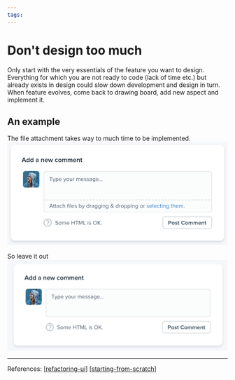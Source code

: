 ```yaml
--- 
tags:
---
```


# Don't design too much

Only start with the very essentials of the feature you want to design. Everything for which you are not ready to code (lack of time etc.) but already exists in design could slow down development and design in turn.
When feature evolves, come back to drawing board, add new aspect and implement it.

## An example
The file attachment takes way to much time to be implemented.
![](../../attachments/2021-02-08-20-02-29.png)

So leave it out
![](../../attachments/2021-02-08-20-03-05.png)

---
References:
[[refactoring-ui]]
[[starting-from-scratch]]

[//begin]: # "Autogenerated link references for markdown compatibility"
[refactoring-ui]: refactoring-ui.md "Refactoring UI"
[starting-from-scratch]: structure/starting-from-scratch.md "Starting from scratch"
[//end]: # "Autogenerated link references"